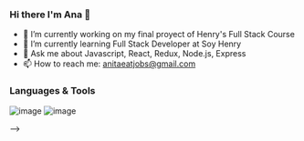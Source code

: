 ### Hi there I'm Ana 👋
- 🔭 I’m currently working on my final proyect of Henry's Full Stack Course
- 🌱 I’m currently learning Full Stack Developer at Soy Henry
- 💬 Ask me about Javascript, React, Redux, Node.js, Express
- 📫 How to reach me: anitaeatjobs@gmail.com 

### Languages & Tools 

![image](https://github.com/AMangialavori/AMangialavori/assets/124205823/9d3b6bf4-7ccc-4b93-bafb-bd85ff047acd) ![image](https://github.com/AMangialavori/AMangialavori/assets/124205823/cb187b8f-2593-4401-8200-1d44c1c001e9)



-->
